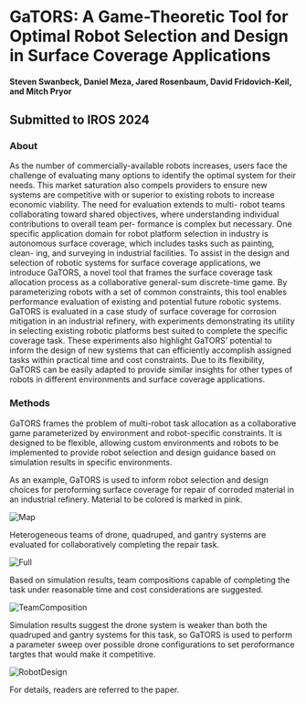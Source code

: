 # GaTORS: A Game-Theoretic Tool for Optimal Robot Selection and Design in Surface Coverage Applications

#### Steven Swanbeck, Daniel Meza, Jared Rosenbaum, David Fridovich-Keil, and Mitch Pryor

## Submitted to IROS 2024
<!-- --- -->

### About
As the number of commercially-available robots
increases, users face the challenge of evaluating many options
to identify the optimal system for their needs. This market
saturation also compels providers to ensure new systems are
competitive with or superior to existing robots to increase
economic viability. The need for evaluation extends to multi-
robot teams collaborating toward shared objectives, where
understanding individual contributions to overall team per-
formance is complex but necessary. One specific application
domain for robot platform selection in industry is autonomous
surface coverage, which includes tasks such as painting, clean-
ing, and surveying in industrial facilities. To assist in the
design and selection of robotic systems for surface coverage
applications, we introduce GaTORS, a novel tool that frames
the surface coverage task allocation process as a collaborative
general-sum discrete-time game. By parameterizing robots with
a set of common constraints, this tool enables performance
evaluation of existing and potential future robotic systems.
GaTORS is evaluated in a case study of surface coverage for
corrosion mitigation in an industrial refinery, with experiments
demonstrating its utility in selecting existing robotic platforms
best suited to complete the specific coverage task. These
experiments also highlight GaTORS’ potential to inform the
design of new systems that can efficiently accomplish assigned
tasks within practical time and cost constraints. Due to its
flexibility, GaTORS can be easily adapted to provide similar
insights for other types of robots in different environments and
surface coverage applications.


<!-- ### Citation
```
@inproceedings{regalswanbeckARSTARAugmentedReality2024,
  title = {AR-STAR: An Augmented Reality Tool for Online Modification of Robot Point Cloud Data},
  author = {Regal, Frank and Swanbeck, Steven and Parra, Fabian and Pryor, Mitch},
  booktitle = {HRI '24 Companion},
  eventtitle = {ACM/IEEE International Conference on Human-Robot Interaction (HRI)},
  publisher = {ACM},
  isbn = {979-8-4007-0323-2/24/03},
  doi = {10.1145/3610978.3640571},
  year = {2024},
  location = {Boulder, CO}
}
``` -->

### Methods
GaTORS frames the problem of multi-robot task allocation as a collaborative game parameterized by environment and robot-specific constraints. It is designed to be flexible, allowing custom environments and robots to be implemented to provide robot selection and design guidance based on simulation results in specific environments.

As an example, GaTORS is used to inform robot selection and design choices for peroforming surface coverage for repair of corroded material in an industrial refinery. Material to be colored is marked in pink.

![Map](/docs/assets/map.png)

Heterogeneous teams of drone, quadruped, and gantry systems are evaluated for collaboratively completing the repair task.

![Full](/docs/assets/full.svg)

Based on simulation results, team compositions capable of completing the task under reasonable time and cost considerations are suggested.

![TeamComposition](/docs/assets/team_composition.svg)

Simulation results suggest the drone system is weaker than both the quadruped and gantry systems for this task, so GaTORS is used to perform a parameter sweep over possible drone configurations to set peroformance targtes that would make it competitive.

![RobotDesign](/docs/assets/drone_design.svg)

For details, readers are referred to the paper.
